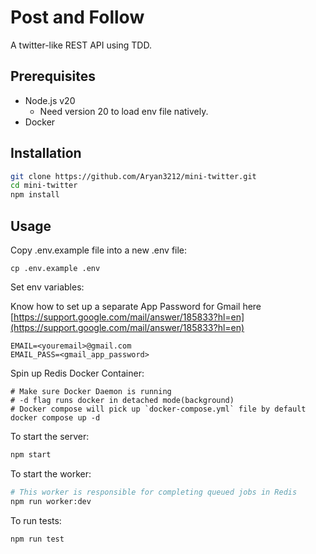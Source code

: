 # Post and Follow

A twitter-like REST API using TDD.

## Prerequisites
- Node.js v20
  - Need version 20 to load env file natively.
- Docker

## Installation
```sh
git clone https://github.com/Aryan3212/mini-twitter.git
cd mini-twitter
npm install
```
## Usage
Copy .env.example file into a new .env file:
```
cp .env.example .env
```

Set env variables:

Know how to set up a separate App Password for Gmail here [https://support.google.com/mail/answer/185833?hl=en](https://support.google.com/mail/answer/185833?hl=en)
```
EMAIL=<youremail>@gmail.com
EMAIL_PASS=<gmail_app_password>
```

Spin up Redis Docker Container:
```
# Make sure Docker Daemon is running
# -d flag runs docker in detached mode(background)
# Docker compose will pick up `docker-compose.yml` file by default
docker compose up -d
```

To start the server:
```sh
npm start
```

To start the worker:
```sh
# This worker is responsible for completing queued jobs in Redis
npm run worker:dev
```
To run tests: 
```sh
npm run test
```

